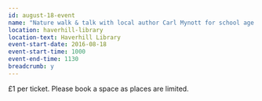 ```yaml
---
id: august-18-event
name: "Nature walk & talk with local author Carl Mynott for school age children"
location: haverhill-library
location-text: Haverhill Library
event-start-date: 2016-08-18
event-start-time: 1000
event-end-time: 1130
breadcrumb: y
---
```

£1 per ticket. Please book a space as places are limited.
